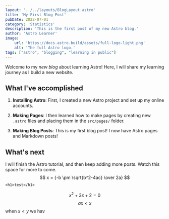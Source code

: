 ```yaml
---
layout: '../../layouts/BlogLayout.astro'
title: 'My First Blog Post'
pubDate: 2022-07-01
category: 'Statistics'
description: 'This is the first post of my new Astro blog.'
author: 'Astro Learner'
image:
    url: 'https://docs.astro.build/assets/full-logo-light.png'
    alt: 'The full Astro logo.'
tags: ["astro", "blogging", "learning in public"]
---
```


Welcome to my _new blog_ about learning Astro! Here, I will share my learning journey as I build a new website.

## What I've accomplished

1. **Installing Astro**: First, I created a new Astro project and set up my online accounts.

2. **Making Pages**: I then learned how to make pages by creating new `.astro` files and placing them in the `src/pages/` folder.

3. **Making Blog Posts**: This is my first blog post! I now have Astro pages and Markdown posts!

## What's next

I will finish the Astro tutorial, and then keep adding more posts. Watch this space for more to come.
$$ x = {-b \pm \sqrt{b^2-4ac} \over 2a} $$
`<h1>test</h1>`


$$
x^2 +3x+2=0
$$
$$ax < x$$
 when $x < y$ we hav